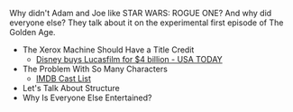



Why didn't Adam and Joe like STAR WARS: ROGUE ONE? And why did everyone else? They talk about it on the experimental first episode of The Golden Age.

- The Xerox Machine Should Have a Title Credit
    - [Disney buys Lucasfilm for $4 billion - USA TODAY](http://www.usatoday.com/story/money/business/2012/10/30/disney-star-wars-lucasfilm/1669739/)
- The Problem With So Many Characters
    - [IMDB Cast List](http://www.imdb.com/title/tt3748528/fullcredits?ref_=tt_ql_1)
- Let's Talk About Structure
- Why Is Everyone Else Entertained?

